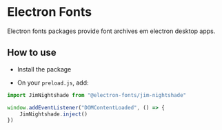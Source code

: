 # Electron Fonts

Electron fonts packages provide font archives em electron desktop apps.

## How to use

* Install the package

* On your `preload.js`, add:

```ts
import JimNightshade from "@electron-fonts/jim-nightshade"

window.addEventListener("DOMContentLoaded", () => {
    JimNightshade.inject()
})
```